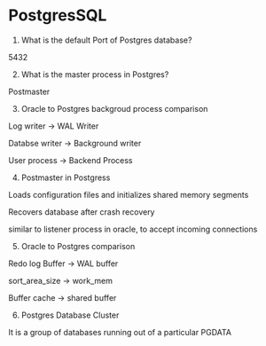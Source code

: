 # PostgresSQL

1. What is the default Port of Postgres database?

5432

2. What is the master process in Postgres?
   
Postmaster

3. Oracle to Postgres backgroud process comparison
   
Log writer -> WAL Writer

Databse writer -> Background writer

User process -> Backend Process

4. Postmaster in Postgress

Loads configuration files and initializes shared memory segments

Recovers database after crash recovery

similar to listener process in oracle, to accept incoming connections

5. Oracle to Postgres comparison
    
Redo log Buffer -> WAL buffer

sort_area_size -> work_mem

Buffer cache -> shared buffer

6. Postgres Database Cluster
    
It is a group of databases running out of a particular PGDATA








